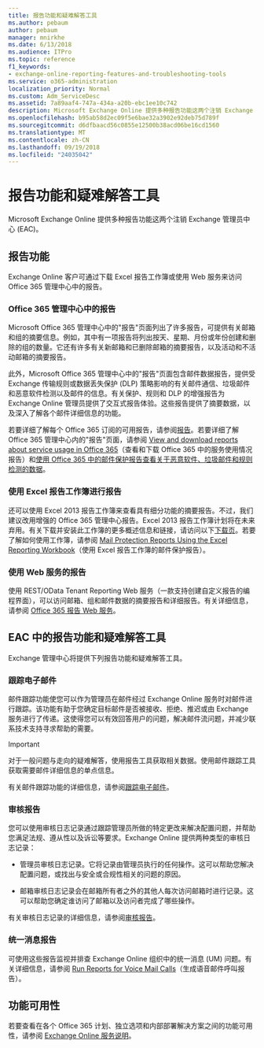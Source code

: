 ```yaml
---
title: 报告功能和疑难解答工具
ms.author: pebaum
author: pebaum
manager: mnirkhe
ms.date: 6/13/2018
ms.audience: ITPro
ms.topic: reference
f1_keywords:
- exchange-online-reporting-features-and-troubleshooting-tools
ms.service: o365-administration
localization_priority: Normal
ms.custom: Adm_ServiceDesc
ms.assetid: 7a89aaf4-747a-434a-a20b-ebc1ee10c742
description: Microsoft Exchange Online 提供多种报告功能这两个注销 Exchange 管理员中心 (EAC)。
ms.openlocfilehash: b95ab58d2ec09f5e6bae32a3902e92deb75d789f
ms.sourcegitcommit: d6dfbaacd56c0855e12500b38acd06be16cd1560
ms.translationtype: MT
ms.contentlocale: zh-CN
ms.lasthandoff: 09/19/2018
ms.locfileid: "24035042"
---
```

# <a name="reporting-features-and-troubleshooting-tools"></a>报告功能和疑难解答工具

Microsoft Exchange Online 提供多种报告功能这两个注销 Exchange 管理员中心 (EAC)。
  
## <a name="reporting-features"></a>报告功能

Exchange Online 客户可通过下载 Excel 报告工作簿或使用 Web 服务来访问 Office 365 管理中心中的报告。
  
### <a name="reporting-in-the-office-365-admin-center"></a>Office 365 管理中心中的报告

Microsoft Office 365 管理中心中的"报告"页面列出了许多报告，可提供有关邮箱和组的摘要信息。例如，其中有一项报告将列出按天、星期、月份或年份创建和删除的组的数量。它还有许多有关新邮箱和已删除邮箱的摘要报告，以及活动和不活动邮箱的摘要报告。 
  
此外，Microsoft Office 365 管理中心中的"报告"页面包含邮件数据报告，提供受 Exchange 传输规则或数据丢失保护 (DLP) 策略影响的有关邮件通信、垃圾邮件和恶意软件检测以及邮件的信息。有关保护、规则和 DLP 的增强报告为 Exchange Online 管理员提供了交互式报告体验。这些报告提供了摘要数据，以及深入了解各个邮件详细信息的功能。
  
若要详细了解每个 Office 365 订阅的可用报告，请参阅[报告](../office-365-platform-service-description/reports.md)。若要详细了解 Office 365 管理中心内的"报告"页面，请参阅 [View and download reports about service usage in Office 365](https://go.microsoft.com/fwlink/p/?LinkId=401187)（查看和下载 Office 365 中的服务使用情况报告）和[使用 Office 365 中的邮件保护报告查看关于恶意软件、垃圾邮件和规则检测的数据](https://go.microsoft.com/fwlink/p/?LinkID=401102)。
  
### <a name="reporting-using-the-excel-reporting-workbook"></a>使用 Excel 报告工作簿进行报告

还可以使用 Excel 2013 报告工作簿来查看具有细分功能的摘要报告。不过，我们建议改用增强的 Office 365 管理中心报告。Excel 2013 报告工作簿计划将在未来弃用。有关下载并安装此工作簿的更多概述信息和链接，请访问以下[下载页](https://go.microsoft.com/fwlink/p/?LinkId=271776)。若要了解如何使用工作簿，请参阅 [Mail Protection Reports Using the Excel Reporting Workbook](https://go.microsoft.com/fwlink/p/?LinkId=285211)（使用 Excel 报告工作簿的邮件保护报告）。 
  
### <a name="reporting-using-web-services"></a>使用 Web 服务的报告

使用 REST/OData Tenant Reporting Web 服务（一款支持创建自定义报告的编程界面），可以访问邮箱、组和邮件数据的摘要报告和详细报告。有关详细信息，请参阅 [Office 365 报告 Web 服务](https://go.microsoft.com/fwlink/p/?LinkId=287041)。
  
## <a name="reporting-features-and-troubleshooting-tools-in-the-eac"></a>EAC 中的报告功能和疑难解答工具

Exchange 管理中心将提供下列报告功能和疑难解答工具。
  
### <a name="trace-an-email-message"></a>跟踪电子邮件

邮件跟踪功能使您可以作为管理员在邮件经过 Exchange Online 服务时对邮件进行跟踪。该功能有助于您确定目标邮件是否被接收、拒绝、推迟或由 Exchange 服务进行了传递。这使得您可以有效回答用户的问题，解决邮件流问题，并减少联系技术支持寻求帮助的需要。
  
> [!IMPORTANT]
> 对于一般问题与走向的疑难解答，使用报告工具获取相关数据。使用邮件跟踪工具获取需要邮件详细信息的单点信息。 
  
有关邮件跟踪功能的详细信息，请参阅[跟踪电子邮件](https://go.microsoft.com/fwlink/p/?LinkId=271777)。
  
### <a name="auditing-reports"></a>审核报告

您可以使用审核日志记录通过跟踪管理员所做的特定更改来解决配置问题，并帮助您满足法规、遵从性以及诉讼等要求。Exchange Online 提供两种类型的审核日志记录：
  
- 管理员审核日志记录。它将记录由管理员执行的任何操作。这可以帮助您解决配置问题，或找出与安全或合规性相关的问题的原因。 
    
- 邮箱审核日志记录会在邮箱所有者之外的其他人每次访问邮箱时进行记录。这可以帮助您确定谁访问了邮箱以及访问者完成了哪些操作。 
    
有关审核日志记录的详细信息，请参阅[审核报告](https://go.microsoft.com/fwlink/p/?LinkId=271779)。
  
### <a name="unified-messaging-reports"></a>统一消息报告

可使用这些报告监视并排查 Exchange Online 组织中的统一消息 (UM) 问题。有关详细信息，请参阅 [Run Reports for Voice Mail Calls](https://go.microsoft.com/fwlink/p/?LinkId=287042)（生成语音邮件呼叫报告）。
  
## <a name="feature-availability"></a>功能可用性

若要查看在各个 Office 365 计划、独立选项和内部部署解决方案之间的功能可用性，请参阅 [Exchange Online 服务说明](exchange-online-service-description.md)。
  

